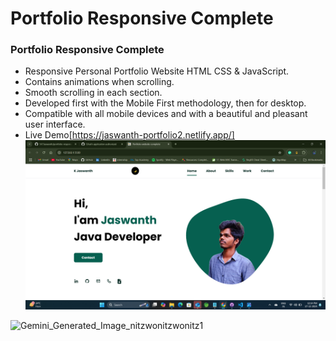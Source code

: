 # Portfolio Responsive Complete
### Portfolio Responsive Complete

- Responsive Personal Portfolio Website HTML CSS & JavaScript.
- Contains animations when scrolling.
- Smooth scrolling in each section.
- Developed first with the Mobile First methodology, then for desktop.
- Compatible with all mobile devices and with a beautiful and pleasant user interface.
- Live Demo[https://jaswanth-portfolio2.netlify.app/]
![preview img](/preview_.png)
<img width="832" height="1248" alt="Gemini_Generated_Image_nitzwonitzwonitz1" src="https://github.com/user-attachments/assets/0cfd5524-2582-404f-a9d5-b073e5a729c1" />


